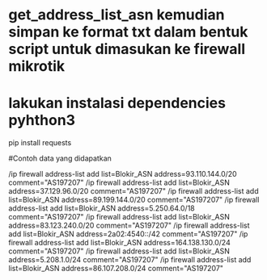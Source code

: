 # get_address_list_asn kemudian simpan ke format txt dalam bentuk script untuk dimasukan ke firewall mikrotik
# lakukan instalasi dependencies pyhthon3

pip install requests


#Contoh data yang didapatkan

/ip firewall address-list add list=Blokir_ASN address=93.110.144.0/20 comment="AS197207"
/ip firewall address-list add list=Blokir_ASN address=37.129.96.0/20 comment="AS197207"
/ip firewall address-list add list=Blokir_ASN address=89.199.144.0/20 comment="AS197207"
/ip firewall address-list add list=Blokir_ASN address=5.250.64.0/18 comment="AS197207"
/ip firewall address-list add list=Blokir_ASN address=83.123.240.0/20 comment="AS197207"
/ip firewall address-list add list=Blokir_ASN address=2a02:4540::/42 comment="AS197207"
/ip firewall address-list add list=Blokir_ASN address=164.138.130.0/24 comment="AS197207"
/ip firewall address-list add list=Blokir_ASN address=5.208.1.0/24 comment="AS197207"
/ip firewall address-list add list=Blokir_ASN address=86.107.208.0/24 comment="AS197207"
